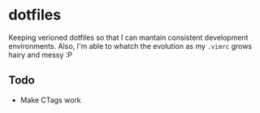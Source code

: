 dotfiles
========

Keeping verioned dotfiles so that I can mantain consistent development environments. Also, I'm able to whatch the evolution as my `.vimrc` grows hairy and messy :P

Todo
----

- Make CTags work
